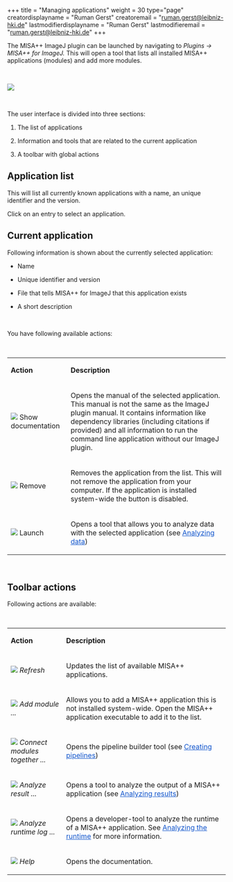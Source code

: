 +++
title = "Managing applications"
weight = 30
type="page"
creatordisplayname = "Ruman Gerst"
creatoremail = "ruman.gerst@leibniz-hki.de"
lastmodifierdisplayname = "Ruman Gerst"
lastmodifieremail = "ruman.gerst@leibniz-hki.de"
+++

<p >The MISA++ ImageJ plugin can be
launched by navigating to <i>Plugins → MISA++ for ImageJ. </i>This
will open a tool that lists all installed MISA++ applications
(modules) and add more modules.
</p>
<p ><br/>

</p>
<p ><img src="/img/imagej/userguide_html_f73d1bac72c50ce1.png" name="image137.png"    border="0"/>
</p>
<p ><br/>

</p>
<p >The user interface is divided into
three sections:</p>
<ol>
	<li><p >The list of applications</p>
	<li><p >Information and tools that are
	related to the current application</p>
	<li><p >A toolbar with global actions</p>
</ol>
<h2 class="western"><a name="_poqq1tdud7kp"></a>Application list</h2>
<p >This will list all currently known
applications with a name, an unique identifier and the version.</p>
<p >Click on an entry to select an
application.</p>
<h2 class="western"><a name="_sxxdn0gw5wmq"></a>Current application</h2>
<p >Following information is shown about
the currently selected application:
</p>
<ul>
	<li><p >Name</p>
	<li><p >Unique identifier and version</p>
	<li><p >File that tells MISA++ for ImageJ
	that this application exists</p>
	<li><p >A short description</p>
</ul>
<p ><br/>

</p>
<p >You have following available actions:</p>
<p ><br/>

</p>
<table  cellpadding="7" cellspacing="0">
	<col />
	<col />
	<tr>
		<td ><p >
			<b>Action</b></p>
		</td>
		<td ><p >
			<b>Description</b></p>
		</td>
	</tr>
	<tr>
		<td ><p >
			<img src="/img/imagej/userguide_html_ef081c2083a666e2.png" name="image114.png" class="inline-image"  border="0"/>
Show
			documentation</p>
		</td>
		<td ><p >
			Opens the manual of the selected application. This manual is not
			the same as the ImageJ plugin manual. It contains information like
			dependency libraries (including citations if provided) and all
			information to run the command line application without our ImageJ
			plugin.</p>
		</td>
	</tr>
	<tr v>
		<td ><p >
			<img src="/img/imagej/userguide_html_5a1cd430de89e54f.png" name="image30.png" class="inline-image" border="0"/>
Remove</p>
		</td>
		<td ><p >
			Removes the application from the list. This will not remove the
			application from your computer. If the application is installed
			system-wide the button is disabled.</p>
		</td>
	</tr>
	<tr v>
		<td ><p >
			<img src="/img/imagej/userguide_html_63631d3be680189.png" name="image51.png" class="inline-image" border="0"/>
Launch</p>
		</td>
		<td ><p >
			Opens a tool that allows you to analyze data with the selected
			application (see <a href="#_fusutmwo9psq"><font color="#1155cc"><u>Analyzing
			data</u></font></a>)</p>
		</td>
	</tr>
</table>
<p ><br/>

</p>
<h2 class="western"><a name="_aspcopb6cnve"></a>Toolbar actions</h2>
<p >Following actions are available:</p>
<p ><br/>

</p>
<table  cellpadding="7" cellspacing="0">
	<col />
	<col />
	<tr>
		<td ><p >
			<b>Action</b></p>
		</td>
		<td ><p >
			<b>Description</b></p>
		</td>
	</tr>
	<tr>
		<td ><p >
			<img src="/img/imagej/userguide_html_741a8f89f0bfae4f.png" name="image27.png" class="inline-image" border="0"/>
<i>Refresh</i></p>
		</td>
		<td ><p >
			Updates the list of available MISA++ applications.</p>
		</td>
	</tr>
	<tr v>
		<td ><p >
			<img src="/img/imagej/userguide_html_5d62cd2cd5f8a97b.png" name="image53.png" class="inline-image" border="0"/>
<i>Add
			module ...</i></p>
		</td>
		<td ><p >
			Allows you to add a MISA++ application this is not installed
			system-wide. Open the MISA++ application executable to add it to
			the list.</p>
		</td>
	</tr>
	<tr v>
		<td ><p >
			<img src="/img/imagej/userguide_html_339b3b21fe54de67.png" name="image1.png" class="inline-image" border="0"/>
<i>Connect
			modules together ...</i></p>
		</td>
		<td ><p >
			Opens the pipeline builder tool (see <a href="#_m66i24q6wk4w"><font color="#1155cc"><u>Creating
			pipelines</u></font></a>)</p>
		</td>
	</tr>
	<tr v>
		<td ><p >
			<img src="/img/imagej/userguide_html_f8c87f207b233901.png" name="image50.png" class="inline-image" border="0"/>
<i>Analyze
			result ...</i></p>
		</td>
		<td ><p >
			Opens a tool to analyze the output of a MISA++ application (see
			<a href="#_wuplvgsxnu5l"><font color="#1155cc"><u>Analyzing
			results</u></font></a>)</p>
		</td>
	</tr>
	<tr v>
		<td ><p >
			<img src="/img/imagej/userguide_html_dbedecdab5f6d7f7.png" name="image108.png" class="inline-image" border="0"/>
<i>Analyze
			runtime log ...</i></p>
		</td>
		<td ><p >
			Opens a developer-tool to analyze the runtime of a MISA++
			application. See <a href="#_9vf2kk90uy3z"><font color="#1155cc"><u>Analyzing
			the runtime</u></font></a> for more information.</p>
		</td>
	</tr>
	<tr v>
		<td ><p >
			<img src="/img/imagej/userguide_html_ef081c2083a666e2.png" name="image96.png" class="inline-image" border="0"/>
<i>Help</i></p>
		</td>
		<td ><p >
			Opens the documentation.</p>
		</td>
	</tr>
</table>
